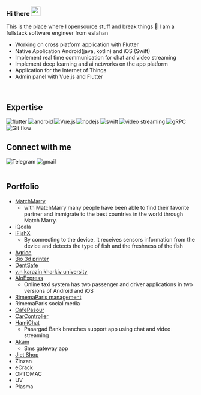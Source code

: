 
### Hi there <a href="https://www.gautamkrishnar.com/"><img src="https://media.giphy.com/media/hvRJCLFzcasrR4ia7z/giphy.gif" width="25px"></a>
This is the place where I opensource stuff and break things :rofl:
I am a fullstack software engineer from esfahan 


- Working on cross platform application with Flutter 
- Native Application Android(java, kotlin) and iOS (Swift)
- Implement real time communication for chat and video streaming
- Implement deep learning and ai networks on the app platform
- Application for the Internet of Things
- Admin panel with Vue.js and Flutter

<br>

## Expertise
<img align="left" alt="flutter" src="https://img.shields.io/badge/flutter%20-%2320232a.svg?&style=for-the-badge&logo=flutter&logoColor=%2361DAFB" />
<img align="left" alt="android" src="https://img.shields.io/badge/Android-3DDC84?logo=android&logoColor=white&style=for-the-badge" />
<img align="left" alt="Vue.js" src="https://img.shields.io/badge/VUe.js-%23232F3E?logo=vue.js&logoColor=white&style=for-the-badge" />
<img align="left" alt="nodejs" src="https://img.shields.io/badge/node.js%20-%2343853D.svg?&style=for-the-badge&logo=node.js&logoColor=white" />
<img align="left" alt="swift" src="https://img.shields.io/badge/Swift-%23316192.svg?&style=for-the-badge&logo=swift&logoColor=white" />
<img align="left" alt="video streaming" src="https://img.shields.io/badge/video streaming%20-%236DB33F.svg?&style=for-the-badge&logo=video&logoColor=white" />
<img align="left" alt="gRPC" src="https://img.shields.io/badge/gRPC%20-%236DB33F.svg?&style=for-the-badge&logo=grpc&logoColor=orange&color=orange" />
<img align="left" alt="Git flow" src="https://img.shields.io/badge/Git flow%20-%236DB33F.svg?&style=for-the-badge&logo=git&logoColor=white&color=blue" />


<br>
<br>

## Connect with me

[<img align="left" alt="Telegram" src="https://img.shields.io/badge/Telegram-%230077B5.svg?&style=for-the-badge&logo=telegram&logoColor=white" />](https://www.linkedin.com/)
[<img align="left" alt="gmail" src="https://img.shields.io/badge/Gmail-%2312100E.svg?&style=for-the-badge&logo=gmail&logoColor=white" />](https://medium.com/)


<br>
<br>


## Portfolio
- [MatchMarry](https://drive.google.com/drive/folders/1H36s-4ikcSpd_qUf0s_9ikFc1wBalXt-?usp=sharing)
  - with MatchMarry many people have been able to find their favorite partner and immigrate to the best countries in the world through Match Marry.
- iQoala
- [iFishX](https://drive.google.com/drive/folders/1KsC6RZTkBEZWsEDU6kdtTb-Kxjjw2osN?usp=sharing)
  - By connecting to the device, it receives sensors information from the device and detects the type of fish and the freshness of the fish
- [Agrice](https://drive.google.com/drive/folders/187ZbAKeiK1jcVoYZ2mRq8SwQnqxX_xkv?usp=sharing)
- [Bio 3d printer](https://drive.google.com/drive/folders/1-tf6xQpUCw0pHEu05gtgHEIoVgCPnlp5?usp=sharing)
- [DentSafe](https://drive.google.com/drive/folders/1hq6vv1LHw5tA3UGFo_ueRdQb1xj_71W1?usp=sharing)
- [v.n karazin kharkiv university](https://drive.google.com/drive/folders/105Vw3VpNTnBKevLkctw1nFVYtuA2VcYl?usp=sharing)
- [AloExpress](https://drive.google.com/drive/folders/1_7jC_tXF3edNDoTrbm4Ip71QIRV3i0EU?usp=sharing)
  - Online taxi system has two passenger and driver applications in two versions of Android and iOS
- [RimemaParis management](https://drive.google.com/drive/folders/1fcd6pz5kt7dYVsxCXx4LmMI7N2I4giPz?usp=sharing)
- RimemaParis social media
- [CafePasour](https://drive.google.com/drive/folders/1OUssNr50ffZlVy_ChulLbWU7ODifdw9k?usp=sharing)
- [CarController](https://drive.google.com/drive/folders/19NAv7R5niyez-M5WrnXrI6DuenUgcr_o?usp=sharing)
- [HamiChat](https://drive.google.com/drive/folders/1l-KJcGh2GAskK1pIf9MBU8X__gNWqPup?usp=sharing)
  - Pasargad Bank branches support app using chat and video streaming
- [Akam](https://drive.google.com/drive/folders/1K_1ycAYJ3HjdK-GoZkS4xAyM81X_zSVF?usp=sharing)
  - Sms gateway app
- [Jiet Shop](https://drive.google.com/drive/folders/1qLXFl0Hix75sAeG0kweb8IJfIc2tIB4q?usp=sharing)
- Zinzan
- eCrack
- OPTOMAC
- UV
- Plasma
